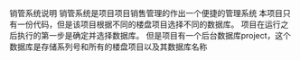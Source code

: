 销管系统说明
销管系统是项目项目销售管理的作出一个便捷的管理系统
本项目只有一份代码，但是该项目根据不同的楼盘项目选择不同的数据库。
项目在运行之后执行的第一步是确定并选择数据库。
但是项目有一个后台数据库project，这个数据库是存储系列号和所有的楼盘项目以及其数据库名称